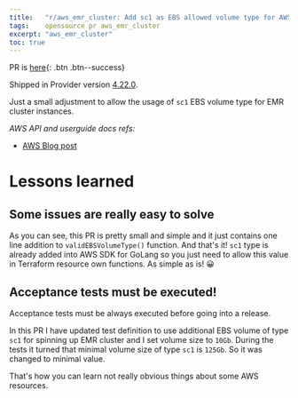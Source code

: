 ```yaml
---
title:   "r/aws_emr_cluster: Add sc1 as EBS allowed volume type for AWS EMR cluster resource"
tags:    opensource pr aws_emr_cluster 
excerpt: "aws_emr_cluster"
toc: true
---
```


PR is [here][pr]{: .btn .btn--success}

Shipped in Provider version [4.22.0](https://github.com/hashicorp/terraform-provider-aws/releases/tag/v4.22.0).

Just a small adjustment to allow the usage of `sc1` EBS volume type for EMR cluster instances.

*AWS API and userguide docs refs:*
- [AWS Blog post](https://aws.amazon.com/about-aws/whats-new/2016/04/ebs-introduces-two-new-low-cost-high-throughput-hdd-volume-types/)

# Lessons learned

## Some issues are really easy to solve

As you can see, this PR is pretty small and simple and it just contains one line addition to `validEBSVolumeType()` function. And that's it! `sc1` type is already added into AWS SDK for GoLang so you just need to allow this value in Terraform resource own functions. As simple as is! 😀

## Acceptance tests must be executed!

Acceptance tests must be always executed before going into a release.

In this PR I have updated test definition to use additional EBS volume of type `sc1` for spinning up EMR cluster and I set volume size to `10Gb`. During the tests it turned that minimal volume size of type `sc1` is `125Gb`. So it was changed to minimal value.

That's how you can learn not really obvious things about some AWS resources.

[pr]:https://github.com/hashicorp/terraform-provider-aws/pull/25255

